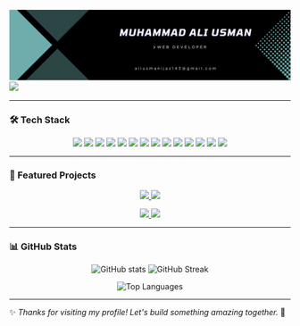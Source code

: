 ![logo](https://github.com/AliUsman143/AliUsman143/blob/main/Gradient%20Geometric%20Creative%20Agency%20LinkedIn%20Banner.png)
    <img src="https://raw.githubusercontent.com/rahuldkjain/github-profile-readme-generator/master/src/images/icons/Social/facebook.svg" height="40" />
  </a>
</p>





---

### 🛠️ Tech Stack
<p align="center">
  <a href="#" title="HTML5"><img src="https://skillicons.dev/icons?i=html" width="50"/></a>
  <a href="#" title="CSS3"><img src="https://skillicons.dev/icons?i=css" width="50"/></a>
  <a href="#" title="JavaScript"><img src="https://skillicons.dev/icons?i=js" width="50"/></a>
  <a href="#" title="TypeScript"><img src="https://skillicons.dev/icons?i=ts" width="50"/></a>
  <a href="#" title="React"><img src="https://skillicons.dev/icons?i=react" width="50"/></a>
  <a href="#" title="Next.js"><img src="https://skillicons.dev/icons?i=nextjs" width="50"/></a>
  <a href="#" title="Node.js"><img src="https://skillicons.dev/icons?i=nodejs" width="50"/></a>
  <a href="#" title="Express.js"><img src="https://skillicons.dev/icons?i=express" width="50"/></a>
  <a href="#" title="MongoDB"><img src="https://skillicons.dev/icons?i=mongodb" width="50"/></a>
  <a href="#" title="Tailwind CSS"><img src="https://skillicons.dev/icons?i=tailwind" width="50"/></a>
  <a href="#" title="Git"><img src="https://skillicons.dev/icons?i=git" width="50"/></a>
  <a href="#" title="GitHub"><img src="https://skillicons.dev/icons?i=github" width="50"/></a>
  <a href="#" title="Figma"><img src="https://skillicons.dev/icons?i=figma" width="50"/></a>
  <a href="#" title="Docker"><img src="https://skillicons.dev/icons?i=docker" width="50"/></a>
</p>


---

### 📌 Featured Projects
<p align="center">
  <a href="https://github.com/AliUsman143/PortFolio">
    <img src="https://github-readme-stats.vercel.app/api/pin/?username=AliUsman143&repo=PortFolio&theme=radical" />
  </a>
  <a href="https://github.com/AliUsman143/SmartTransform">
    <img src="https://github-readme-stats.vercel.app/api/pin/?username=AliUsman143&repo=SmartTransform&theme=radical" />
  </a>
</p>

<p align="center">
  <a href="https://github.com/AliUsman143/Author_Website">
    <img src="https://github-readme-stats.vercel.app/api/pin/?username=AliUsman143&repo=Author_Website&theme=radical" />
  </a>
  <a href="https://github.com/AliUsman143/Construction-Material-UI">
    <img src="https://github-readme-stats.vercel.app/api/pin/?username=AliUsman143&repo=Construction-Material-UI&theme=radical" />
  </a>
</p>

---

### 📊 GitHub Stats
<p align="center">
  <!-- Stats -->
  <img src="https://github-readme-stats.vercel.app/api?username=AliUsman143&show_icons=true&theme=radical" alt="GitHub stats" height="150"/>
  
  <!-- Streak -->
  <img src="https://github-readme-streak-stats.herokuapp.com/?user=AliUsman143&theme=radical" alt="GitHub Streak" height="150"/>
</p>

<p align="center">
  <!-- Top Languages -->
  <img src="https://github-readme-stats.vercel.app/api/top-langs?username=AliUsman143&show_icons=true&locale=en&layout=compact&theme=radical" alt="Top Languages" height="150"/>
</p>




---

✨ *Thanks for visiting my profile! Let's build something amazing together.* 🚀
